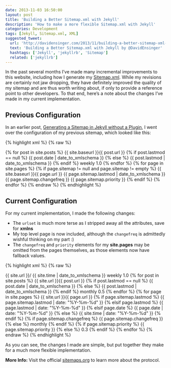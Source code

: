 ```yaml
---
date: 2013-11-03 16:50:00
layout: post
title: 'Building a Better Sitemap.xml with Jekyll'
description: 'How to make a more flexible Sitemap.xml with Jekyll'
categories: Development
tags: [Jekyll, Sitemap.xml, XML]
suggested_tweet:
  url: 'http://davidensinger.com/2013/11/building-a-better-sitemap-xml-with-jekyll/'
  text: 'Building a Better Sitemap.xml with Jekyll by @DavidEnsinger'
  hashtags: ['Jekyll', 'jekyllrb', 'Sitemap']
  related: ['jekyllrb']
---
```


In the past several months I’ve made many incremental improvements to this website, including how I generate my [Sitemap.xml](http://davidensinger.com/sitemap.xml). While my revisions are certainly not jaw dropping, they have definitely improved the quality of my sitemap and are thus worth writing about, if only to provide a reference point to other developers. To that end, here’s a note about the changes I’ve made in my current implementation.

## Previous Configuration
In an earlier post, [Generating a Sitemap in Jekyll without a Plugin](http://davidensinger.com/2013/03/generating-a-sitemap-in-jekyll-without-a-plugin/), I went over the configuration of my previous sitemap, which looked like this:

{% highlight xml %}
{% raw %}
<?xml version="1.0" encoding="UTF-8"?>
<urlset xmlns:xsi="http://www.w3.org/2001/XMLSchema-instance" xsi:schemaLocation="http://www.sitemaps.org/schemas/sitemap/0.9 http://www.sitemaps.org/schemas/sitemap/0.9/sitemap.xsd" xmlns="http://www.sitemaps.org/schemas/sitemap/0.9">
  {% for post in site.posts %}
    <url>
      <loc>{{ site.baseurl }}{{ post.url }}</loc>
      {% if post.lastmod == null %}
        <lastmod>{{ post.date | date_to_xmlschema }}</lastmod>
      {% else %}
        <lastmod>{{ post.lastmod | date_to_xmlschema }}</lastmod>
      {% endif %}
      <changefreq>weekly</changefreq>
      <priority>1.0</priority>
    </url>
  {% endfor %}
  {% for page in site.pages %}
    {% if page.sitemap != null and page.sitemap != empty %}
      <url>
        <loc>{{ site.baseurl }}{{ page.url }}</loc>
        <lastmod>{{ page.sitemap.lastmod | date_to_xmlschema }}</lastmod>
        <changefreq>{{ page.sitemap.changefreq }}</changefreq>
        <priority>{{ page.sitemap.priority }}</priority>
       </url>
    {% endif %}
  {% endfor %}
</urlset>
{% endraw %}
{% endhighlight %}

## Current Configuration
For my current implementation, I made the following changes:

- The `urlset` is much more terse as I stripped away all the attributes, save for **xmlns**
- My top level page is now included, although the `changefreq` is admittedly wishful thinking on my part :)
- The `changefreq` and `priority` elements for my **site.pages** may be omitted from the pages themselves, as those elements now have fallback values.

{% highlight xml %}
{% raw %}
<?xml version="1.0" encoding="UTF-8"?>
<urlset xmlns="http://www.sitemaps.org/schemas/sitemap/0.9">
  <url>
    <loc>{{ site.url }}/</loc>
    <lastmod>{{ site.time | date_to_xmlschema }}</lastmod>
    <changefreq>weekly</changefreq>
    <priority>1.0</priority>
  </url>
  {% for post in site.posts %}
    <url>
      <loc>{{ site.url }}{{ post.url }}</loc>
      {% if post.lastmod == null %}
        <lastmod>{{ post.date | date_to_xmlschema }}</lastmod>
      {% else %}
        <lastmod>{{ post.lastmod | date_to_xmlschema }}</lastmod>
      {% endif %}
      <changefreq>monthly</changefreq>
      <priority>0.5</priority>
    </url>
  {% endfor %}
  {% for page in site.pages %}
  <url>
    <loc>{{ site.url }}{{ page.url }}</loc>
    {% if page.sitemap.lastmod %}
      <lastmod>{{ page.sitemap.lastmod | date: "%Y-%m-%d" }}</lastmod>
    {% elsif page.lastmod %}
      <lastmod>{{ page.lastmod | date: "%Y-%m-%d" }}</lastmod>
    {% elsif page.date %}
      <lastmod>{{ page.date | date: "%Y-%m-%d" }}</lastmod>
    {% else %}
      <lastmod>{{ site.time | date: "%Y-%m-%d" }}</lastmod>
    {% endif %}
    {% if page.sitemap.changefreq %}
      <changefreq>{{ page.sitemap.changefreq }}</changefreq>
    {% else %}
      <changefreq>monthly</changefreq>
    {% endif %}
    {% if page.sitemap.priority %}
      <priority>{{ page.sitemap.priority }}</priority>
    {% else %}
      <priority>0.3</priority>
    {% endif %}
  </url>
  {% endfor %}
</urlset>
{% endraw %}
{% endhighlight %}

As you can see, the changes I made are simple, but put together they make for a much more flexible implementation.

<div class="gray-box">
  <p><strong>More Info:</strong> Visit the official <a href="http://www.sitemaps.org/">sitemaps.org</a> to learn more about the protocol.</p>
</div>
